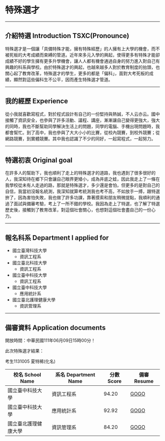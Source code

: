 # 特殊選才

---
## 介紹特選 Introduction TSXC(Pronounce)
特殊選才是一個讓「具備特殊才能，擁有特殊經歷」的人擁有上大學的機會，而不被死板的大考成績而束縛的管道。近年來多元入學的興起，使得更多有特殊才能卻成績不好的學生擁有更多升學機會，讓人人都有機會通過自身的努力進入對自己有興趣的科系與學校。由於特殊選才的興起，也越來越多人對於教育制度的抬頭，也關心起了教育改革，特殊選才的學生，更多的都是「偏科」，面對大考死板的成績，顯然對這些偏科生不公平，因而產生特殊選才管道。

---
## 我的經歷 Experience
從小我就喜歡寫程式，對於程式設計有自己的一份堅持與熱誠，不人云亦云。國中接觸了資訊安全，也參與了許多活動、議程、講座，漸漸讓自己變得更強大，強大的同時，我也不斷幫助同學解決生活上的問題，同學的電腦、手機出現問題時，我都會幫忙。到了高中，我也參與了大大小小的比賽，從校內競賽，到校外競賽；從網路競賽，到實體競賽。其中我也認識了不少的同好，一起寫程式，一起努力。

---
## 特選初衷 Original goal
在許多人的幫助下，我也順利了走上的特殊選才的道路，我也遇到了很多很好的人，我深知待在鄉下只會讓自己眼界更矮小，成為井底之蛙，因此我走上了一條在我學校從未有人走過的路，那就是特殊選才，多少還是會怕，但更多的是對自己的自信，我當初沒報名統測，我深知就算考統測我也考不高，不如放手一搏，跟特選拚了，因為害怕失敗，我也做了許多功課，靠著摸索和朋友稍微提點，我順利的通過了面試與備審考驗，考上了一所不錯的學校。我因為走上了特選，也了解了特選歷史後，接觸到了教育改革，對這個社會關心，也想對這個社會盡自己的一份心力。

---
## 報名科系 Department I applied for
- 國立臺灣科技大學
  - 資訊工程系
- 國立臺北科技大學
  - 資訊工程系
- 國立臺中科技大學
  - 資訊工程系
- 國立臺中科技大學
  - 應用統計系
- 國立臺北護理健康大學
  - 資訊管理系

---
## 備審資料 Application documents
開放時間：中華民國111年06月09日15時00分！

此次特殊選才結果：

考生1131005 夏特稀(化名)

| 校名 School Name | 系名 Department Name |	分數 Score | 備審 Resume |
| ----- | ----- | ----- | ----- |
| 國立臺中科技大學 | 資訊工程系 | 94.20 | [GOGO](https://www2.tershi.com/resume/nutc_csie.pdf) |
| 國立臺中科技大學 | 應用統計系 | 92.92 | [GOGO](https://www2.tershi.com/resume/nutc_stat.pdf) |
| 國立臺北護理健康大學 | 資訊管理系 | 84.20 | [GOGO](https://www2.tershi.com/resume/ntunhs_im.pdf) |